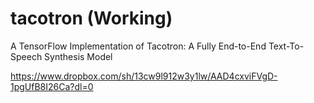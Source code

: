 # tacotron (Working)
A TensorFlow Implementation of Tacotron: A Fully End-to-End Text-To-Speech Synthesis Model

https://www.dropbox.com/sh/13cw9l912w3y1lw/AAD4cxviFVgD-1pgUfB8I26Ca?dl=0
